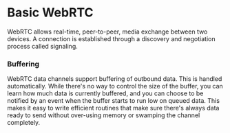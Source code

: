 # Basic WebRTC

WebRTC allows real-time, peer-to-peer, media exchange between two devices. A connection is established through a discovery and negotiation process called signaling.

### Buffering

WebRTC data channels support buffering of outbound data. This is handled automatically. While there's no way to control the size of the buffer, you can learn how much data is currently buffered, and you can choose to be notified by an event when the buffer starts to run low on queued data. This makes it easy to write efficient routines that make sure there's always data ready to send without over-using memory or swamping the channel completely.
